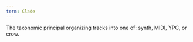 ```yaml
---
term: Clade
---
```

The taxonomic principal organizing tracks into one of: synth, MIDI, YPC, or crow.